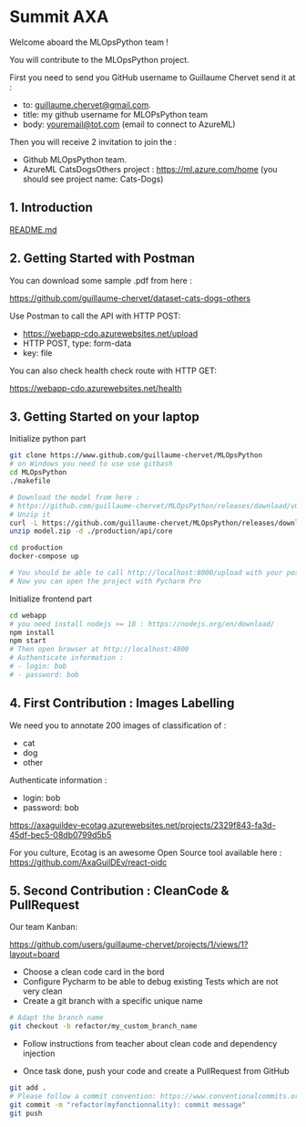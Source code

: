 # Summit AXA

Welcome aboard the MLOpsPython team !

You will contribute to the MLOpsPython project.

First you need to send you GitHub username to Guillaume Chervet send it at :
- to: guillaume.chervet@gmail.com.
- title: my github username for MLOPsPython team
- body: youremail@tot.com (email to connect to AzureML)

Then you will receive 2 invitation to join the :
- Github MLOpsPython team.
- AzureML CatsDogsOthers project : https://ml.azure.com/home (you should see project name: Cats-Dogs)

## 1. Introduction

[README.md](README.md)

## 2. Getting Started with Postman

You can download some sample .pdf from here : 

https://github.com/guillaume-chervet/dataset-cats-dogs-others

Use Postman to call the API with HTTP POST:
- https://webapp-cdo.azurewebsites.net/upload
- HTTP POST, type: form-data
- key: file 

You can also check health check route with HTTP GET:

https://webapp-cdo.azurewebsites.net/health

## 3. Getting Started on your laptop

Initialize python part
```sh
git clone https://www.github.com/guillaume-chervet/MLOpsPython
# on Windows you need to use use gitbash
cd MLOpsPython
./makefile

# Download the model from here :
# https://github.com/guillaume-chervet/MLOpsPython/releases/download/v0.0.32/mlopspython_model.zip
# Unzip it 
curl -L https://github.com/guillaume-chervet/MLOpsPython/releases/download/v0.0.32/mlopspython_model.zip --output model.zip
unzip model.zip -d ./production/api/core

cd production
docker-compose up

# You should be able to call http://localhost:8000/upload with your postman
# Now you can open the project with Pycharm Pro
```

Initialize frontend part
```sh
cd webapp
# you need install nodejs >= 18 : https://nodejs.org/en/download/
npm install
npm start
# Then open browser at http://localhost:4000
# Authenticate information :
# - login: bob
# - password: bob
```

## 4. First Contribution : Images Labelling

We need you to annotate 200 images of classification of :
- cat
- dog
- other

Authenticate information :
- login: bob
- password: bob

https://axaguildev-ecotag.azurewebsites.net/projects/2329f843-fa3d-45df-bec5-08db0799d5b5

For you culture, Ecotag is an awesome Open Source tool available here :
https://github.com/AxaGuilDEv/react-oidc

## 5. Second Contribution : CleanCode & PullRequest

Our team Kanban:

https://github.com/users/guillaume-chervet/projects/1/views/1?layout=board

- Choose a clean code card in the bord
- Configure Pycharm to be able to debug existing Tests which are not very clean
- Create a git branch with a specific unique name 
```sh
# Adapt the branch name 
git checkout -b refactor/my_custom_branch_name
```
- Follow instructions from teacher about clean code and dependency injection

- Once task done, push your code and create a PullRequest from GitHub
```sh
git add .
# Please follow a commit convention: https://www.conventionalcommits.org/en/v1.0.0/
git commit -m "refactor(myfonctionnality): commit message"
git push
```

